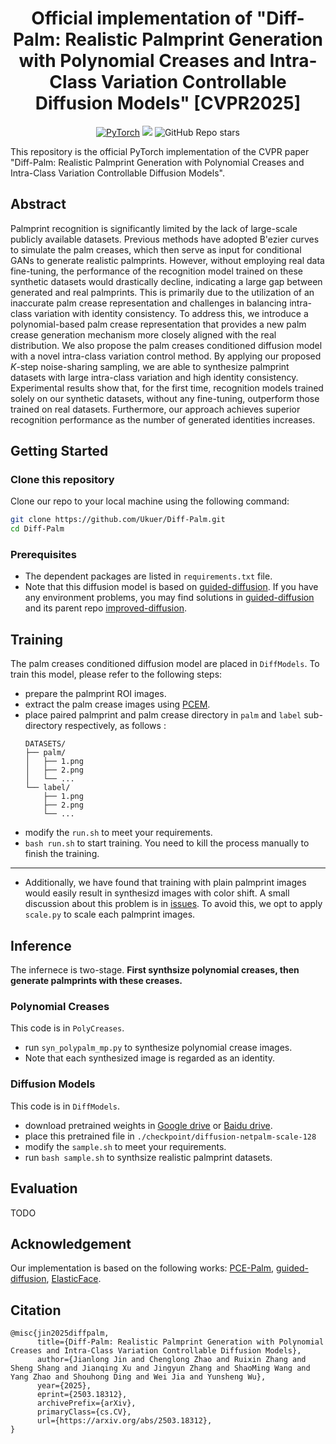 <div align="center">

# Official implementation of "Diff-Palm: Realistic Palmprint Generation with Polynomial Creases and Intra-Class Variation Controllable Diffusion Models" [CVPR2025]

<a href="https://pytorch.org/get-started/locally/"><img alt="PyTorch" src="https://img.shields.io/badge/PyTorch-ee4c2c?logo=pytorch&logoColor=white"></a>
<a href="http://arxiv.org/abs/2503.18312" target='_blank'><img src="https://img.shields.io/badge/arXiv-2503.18312-b31b1b.svg"></a>
<img alt="GitHub Repo stars" src="https://img.shields.io/github/stars/Ukuer/Diff-Palm">
    

</div>

This repository is the official PyTorch implementation of the CVPR paper "Diff-Palm: Realistic Palmprint Generation with Polynomial Creases and Intra-Class Variation Controllable Diffusion Models".

## Abstract
Palmprint recognition is significantly limited by the lack of large-scale publicly available datasets. 
Previous methods have adopted B\'ezier curves to simulate the palm creases, which then serve as input for conditional GANs to generate realistic palmprints.
However, without employing real data fine-tuning, the performance of the recognition model trained on these synthetic datasets would drastically decline, indicating a large gap between generated and real palmprints.
This is primarily due to the utilization of an inaccurate palm crease representation and challenges in balancing intra-class variation with identity consistency.
To address this, we introduce a polynomial-based palm crease representation that provides a new palm crease generation mechanism more closely aligned with the real distribution. 
We also propose the palm creases conditioned diffusion model with a novel intra-class variation control method.
By applying our proposed $K$-step noise-sharing sampling, we are able to synthesize palmprint datasets with large intra-class variation and high identity consistency.
Experimental results show that, for the first time, recognition models trained solely on our synthetic datasets, without any fine-tuning, outperform those trained on real datasets.
Furthermore, our approach achieves superior recognition performance as the number of generated identities increases.


## Getting Started

### Clone this repository
Clone our repo to your local machine using the following command:
```bash
git clone https://github.com/Ukuer/Diff-Palm.git
cd Diff-Palm
```

### Prerequisites
- The dependent packages are listed in `requirements.txt` file.
- Note that this diffusion model is based on [guided-diffusion](https://github.com/openai/guided-diffusion).
If you have any environment problems, you may find solutions in [guided-diffusion](https://github.com/openai/guided-diffusion) and its parent repo [improved-diffusion](https://github.com/openai/improved-diffusion).


## Training
The palm creases conditioned diffusion model are placed in `DiffModels`. To train this model, please refer to the following steps:
- prepare the palmprint ROI images.
- extract the palm crease images using [PCEM](https://github.com/Ukuer/PCE-Palm/blob/main/PCEM_numpy.py).
- place paired palmprint and palm crease directory in `palm` and `label` sub-directory respectively, as follows :
  ```
  DATASETS/
  ├── palm/
  │   ├── 1.png
  │   ├── 2.png
  │   └── ...
  └── label/
      ├── 1.png
      ├── 2.png
      └── ...
  ```
- modify the `run.sh` to meet your requirements.
- `bash run.sh` to start training. You need to kill the process manually to finish the training.
- ---
- Additionally, we have found that training with plain palmprint images would easily result in synthesizd images with color shift. A small discussion about this problem is in [issues](https://github.com/openai/guided-diffusion/issues/81). To avoid this, we opt to apply `scale.py` to scale each palmprint images.

## Inference
The infernece is two-stage. **First synthsize polynomial creases, then generate palmprints with these creases.**

### Polynomial Creases
This code is in `PolyCreases`. 
- run `syn_polypalm_mp.py` to synthesize polynomial crease images. 
- Note that each synthesized image is regarded as an identity.  

### Diffusion Models
This code is in `DiffModels`.
- download pretrained weights in [Google drive](https://drive.google.com/file/d/1vQya0fgrSh-PkFsDBi0OM89_rfSiO3u6/view?usp=sharing) or [Baidu drive](https://pan.baidu.com/s/1p6B2TmYfQCdUQdcZRztLVw?pwd=q835).
- place this pretrained file in `./checkpoint/diffusion-netpalm-scale-128`
- modify the `sample.sh` to meet your requirements.
- run `bash sample.sh` to synthsize realistic palmprint datasets.


## Evaluation 
TODO

## Acknowledgement

Our implementation is based on the following works: [PCE-Palm](https://github.com/Ukuer/PCE-Palm), [guided-diffusion](https://github.com/openai/guided-diffusion), [ElasticFace](https://github.com/fdbtrs/ElasticFace).


## Citation

```
@misc{jin2025diffpalm,
      title={Diff-Palm: Realistic Palmprint Generation with Polynomial Creases and Intra-Class Variation Controllable Diffusion Models}, 
      author={Jianlong Jin and Chenglong Zhao and Ruixin Zhang and Sheng Shang and Jianqing Xu and Jingyun Zhang and ShaoMing Wang and Yang Zhao and Shouhong Ding and Wei Jia and Yunsheng Wu},
      year={2025},
      eprint={2503.18312},
      archivePrefix={arXiv},
      primaryClass={cs.CV},
      url={https://arxiv.org/abs/2503.18312}, 
}
```
